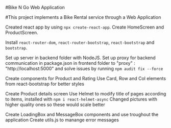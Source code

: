 #Bike N Go Web Application

#This project implements a Bike Rental service through a Web Application

Created react app by using `npx create-react-app`.
Create HomeScreen and ProductScreen.

Install `react-router-dom`, `react-router-bootstrap`, `react-bootstrap` and `bootstrap`.

Set up server in backend folder with NodeJS.
Set up proxy for backend communication in package.json in frontend folder to "proxy" : "http://localhost:5000" and solve issues by running `npm audit fix --force`

Create components for Product and Rating
Use Card, Row and Col elements from react-bootstrap for better styles

Create Product details screen
Use Helmet to modify title of pages according to items, installed with `npm i react-helmet-async`
Changed pictures with higher quality ones so these would scale better

Create LoadingBox and MessageBox components and use troughout the application
Create utils.js to manange error messages

